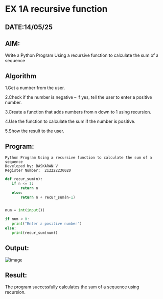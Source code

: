 # EX 1A recursive function
## DATE:14/05/25
## AIM:
Write a Python Program Using a recursive function to calculate the sum of a sequence

## Algorithm
1.Get a number from the user.

2.Check if the number is negative – if yes, tell the user to enter a positive number.

3.Create a function that adds numbers from n down to 1 using recursion.

4.Use the function to calculate the sum if the number is positive.

5.Show the result to the user. 

## Program:
```
Python Program Using a recursive function to calculate the sum of a sequence
Developed by: BASKARAN V
Register Number:  212222230020
```
```python
def recur_sum(n):
   if n <= 1:
       return n
   else:
       return n + recur_sum(n-1)


num = int(input())

if num < 0:
   print("Enter a positive number")
else:
   print(recur_sum(num))
```
## Output:

![image](https://github.com/user-attachments/assets/e49b81fa-93cb-4d29-9ab9-0072b7a93f81)


## Result:

The program successfully calculates the sum of a sequence using recursion.
